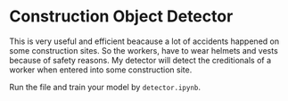 # Construction Object Detector

This is very useful and efficient beacause a lot of accidents happened on some construction sites. So the workers, have to wear helmets and vests because of safety reasons.
My detector will detect the creditionals of a worker when entered into some construction site.

Run the file and train your model by `detector.ipynb`.

